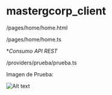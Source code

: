 # mastergcorp_client

/pages/home/home.html

/pages/home/home.ts

**Consumo API REST*

/providers/prueba/prueba.ts


Imagen de Prueba:

![Alt text](https://firebasestorage.googleapis.com/v0/b/test-dc566.appspot.com/o/Captura%20de%20pantalla%202019-05-24%20a%20la(s)%2015.05.04.png?alt=media&token=bef2c897-cccd-47a5-b2f0-a8b30c1f6cdb?raw=true "Title")
